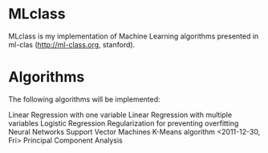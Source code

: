 # MLclass

MLclass is my implementation of Machine Learning algorithms presented in ml-clas (http://ml-class.org, stanford).

# Algorithms

The following algorithms will be implemented:

Linear Regression with one variable
Linear Regression with multiple variables
Logistic Regression
Regularization for preventing overfitting
Neural Networks
Support Vector Machines
K-Means algorithm <2011-12-30, Fri>
Principal Component Analysis



